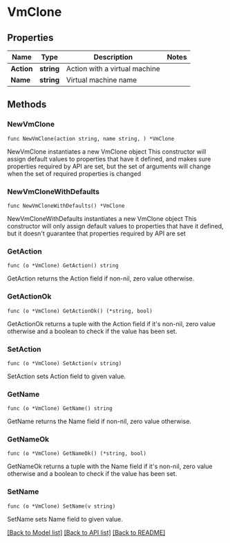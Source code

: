 # VmClone

## Properties

Name | Type | Description | Notes
------------ | ------------- | ------------- | -------------
**Action** | **string** | Action with a virtual machine | 
**Name** | **string** | Virtual machine name | 

## Methods

### NewVmClone

`func NewVmClone(action string, name string, ) *VmClone`

NewVmClone instantiates a new VmClone object
This constructor will assign default values to properties that have it defined,
and makes sure properties required by API are set, but the set of arguments
will change when the set of required properties is changed

### NewVmCloneWithDefaults

`func NewVmCloneWithDefaults() *VmClone`

NewVmCloneWithDefaults instantiates a new VmClone object
This constructor will only assign default values to properties that have it defined,
but it doesn't guarantee that properties required by API are set

### GetAction

`func (o *VmClone) GetAction() string`

GetAction returns the Action field if non-nil, zero value otherwise.

### GetActionOk

`func (o *VmClone) GetActionOk() (*string, bool)`

GetActionOk returns a tuple with the Action field if it's non-nil, zero value otherwise
and a boolean to check if the value has been set.

### SetAction

`func (o *VmClone) SetAction(v string)`

SetAction sets Action field to given value.


### GetName

`func (o *VmClone) GetName() string`

GetName returns the Name field if non-nil, zero value otherwise.

### GetNameOk

`func (o *VmClone) GetNameOk() (*string, bool)`

GetNameOk returns a tuple with the Name field if it's non-nil, zero value otherwise
and a boolean to check if the value has been set.

### SetName

`func (o *VmClone) SetName(v string)`

SetName sets Name field to given value.



[[Back to Model list]](../README.md#documentation-for-models) [[Back to API list]](../README.md#documentation-for-api-endpoints) [[Back to README]](../README.md)


